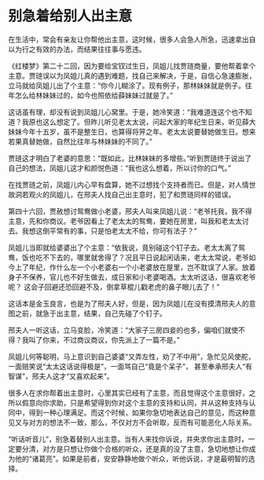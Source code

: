 # 别急着给别人出主意

在生活中，常会有亲友让你帮他出主意，这时候，很多人会急人所急，迅速拿出自以为行之有效的办法，而结果往往事与愿违。 

《红楼梦》第二十二回，因为要给宝钗过生日，凤姐儿找贾琏商量，要他帮着拿个主意。贾琏误以为凤姐儿真的遇到难题，找自己来解决，于是，自信心急速膨胀，立马就给凤姐儿出了个主意：“你今儿糊涂了。现有例子，那林妹妹就是例子。往年怎么给林妹妹过的，如今也照依给薛妹妹过就是了。” 

这话虽有理，却没有说到凤姐儿心窝里。于是，她冷笑道：“我难道连这个也不知道？我原也这么想定了。但昨儿听见老太太说，问起大家的年纪生日来，听见薛大妹妹今年十五岁，虽不是整生日，也算得将笄之年。老太太说要替她做生日。想来若果真替她做，自然比往年与林妹妹的不同了。” 

贾琏这才明白了老婆的意思：“既如此，比林妹妹的多增些。”听到贾琏终于说出了自己的想法，凤姐儿这才和颜悦色道：“我也这么想着，所以讨你的口气。” 

在找贾琏之前，凤姐儿内心早有盘算，她不过想找个支持者而已。但是，对人情世故洞若观火的凤姐儿，在邢夫人找自己出主意时，犯了和贾琏同样的错误。 

第四十六回，贾赦想讨鸳鸯做小老婆，邢夫人叫来凤姐儿说：“老爷托我，我不得主意，先和你商议。老爷因看上了老太太的鸳鸯，要她在房里，叫我和老太太讨去。我想这倒平常有的事，只是怕老太太不给，你可有法子？” 

凤姐儿当即就给婆婆出了个主意：“依我说，竟别碰这个钉子去。老太太离了鸳鸯，饭也吃不下去的，哪里就舍得了？况且平日说起闲话来，老太太常说，老爷如今上了年纪，作什么左一个小老婆右一个小老婆放在屋里，岂不耽误了人家。放着身子不保养，官儿也不好生做去，成日家和小老婆喝酒。太太听这话，很喜欢老爷呢？ 这会子回避还恐回避不及，倒拿草棍儿戳老虎的鼻子眼儿去了！” 

这话本是金玉良言，也是为了邢夫人好，但是，因为凤姐儿在没有摸清邢夫人的意图之前，就急于出主意，结果，自己先碰了个钉子。 

邢夫人一听这话，立马变脸，冷笑道：“大家子三房四妾的也多，偏咱们就使不得？我叫了你来，不过商议商议，你先派上了一篇不是。” 

凤姐儿何等聪明，马上意识到自己婆婆“又弄左性，劝了不中用”，急忙见风使舵，一面赔笑说“太太这话说得极是”，一面骂自己“竟是个呆子”， 甚至奉承邢夫人“有智谋”，邢夫人这才“又喜欢起来”。 

很多人在求你帮着出主意时，心里其实已经有了主意，而且觉得这个主意很好，之所以假意向你求助，只是希望得到你对这个主意的支持和认同，并从这种支持与认同中，得到一种心理满足。而这个时候，如果你急切地表达自己的意见，而这种意见又与对方的想法不一致，那么，不仅对方不会听取，反而有可能恶化人际关系。 

“听话听音儿”，别急着替别人出主意。当有人来找你诉说，并央求你出主意时，一定要分清，对方是只想让你做个合格的听众，还是真的没了主意，急切地想让你成为他的“诸葛亮”。如果是前者，安安静静地做个听众，听他诉说，才是最明智的选择。